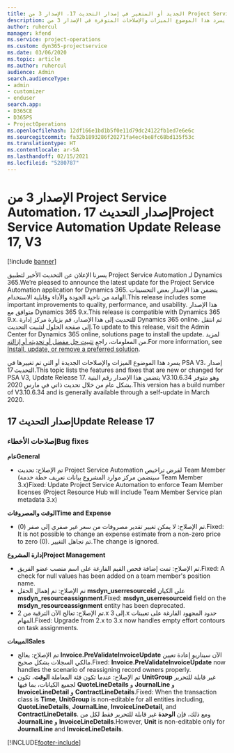 ```yaml
---
title: الجديد أو المتغير في إصدار التحديث 17، الإصدار 3 من Project Service Automation
description: يسرد هذا الموضوع الميزات والإصلاحات المتوفرة في الإصدار 3 من Project Service Automation، إصدار التحديث 12.
author: ruhercul
manager: kfend
ms.service: project-operations
ms.custom: dyn365-projectservice
ms.date: 03/06/2020
ms.topic: article
ms.author: ruhercul
audience: Admin
search.audienceType:
- admin
- customizer
- enduser
search.app:
- D365CE
- D365PS
- ProjectOperations
ms.openlocfilehash: 12df166e1bd1b5f0e11d79dc24122fb1ed7e6e6c
ms.sourcegitcommit: fa32b1893286f20271fa4ec4be8fc68bd135f53c
ms.translationtype: HT
ms.contentlocale: ar-SA
ms.lasthandoff: 02/15/2021
ms.locfileid: "5280787"
---
```

# <a name="project-service-automation-update-release-17-v3"></a><span data-ttu-id="c1922-103">الإصدار 3 من Project Service Automation، إصدار التحديث 17</span><span class="sxs-lookup"><span data-stu-id="c1922-103">Project Service Automation Update Release 17, V3</span></span>

[!include [banner](../includes/psa-now-project-operations.md)]

<span data-ttu-id="c1922-104">يسرنا الإعلان عن التحديث الأخير لتطبيق Project Service Automation لـ Dynamics 365.</span><span class="sxs-lookup"><span data-stu-id="c1922-104">We’re pleased to announce the latest update for the Project Service Automation application for Dynamics 365.</span></span> <span data-ttu-id="c1922-105">يتضمن هذا الإصدار بعض التحسينات الهامة من ناحية الجودة والأداء وقابلية الاستخدام.</span><span class="sxs-lookup"><span data-stu-id="c1922-105">This release includes some important improvements to quality, performance, and usability.</span></span>  <span data-ttu-id="c1922-106">هذا الإصدار متوافق مع Dynamics 365 9.x.</span><span class="sxs-lookup"><span data-stu-id="c1922-106">This release is compatible with Dynamics 365 9.x.</span></span> <span data-ttu-id="c1922-107">للتحديث إلى هذا الإصدار، قم بزيارة مركز إدارة Dynamics 365 online، ثم انتقل إلى صفحة الحلول لتثبيت التحديث.</span><span class="sxs-lookup"><span data-stu-id="c1922-107">To update to this release, visit the Admin Center for Dynamics 365 online, solutions page to install the update.</span></span> <span data-ttu-id="c1922-108">لمزيد من المعلومات، راجع [تثبيت حل مفضل أو تحديثه أو إزالته](https://docs.microsoft.com/power-platform/admin/install-remove-preferred-solution).</span><span class="sxs-lookup"><span data-stu-id="c1922-108">For more information, see [Install, update, or remove a preferred solution](https://docs.microsoft.com/power-platform/admin/install-remove-preferred-solution).</span></span>

<span data-ttu-id="c1922-109">يسرد هذا الموضوع الميزات والإصلاحات الجديدة أو التي تم تغييرها في PSA V3، إصدار التحديث 17.</span><span class="sxs-lookup"><span data-stu-id="c1922-109">This topic lists the features and fixes that are new or changed for PSA V3, Update Release 17.</span></span> <span data-ttu-id="c1922-110">يتضمن هذا الإصدار رقم البنية V3.10.6.34 وهو متوفر بشكل عام من خلال تحديث ذاتي في مارس 2020.</span><span class="sxs-lookup"><span data-stu-id="c1922-110">This version has a build number of V3.10.6.34 and is generally available through a self-update in March 2020.</span></span>


## <a name="update-release-17"></a><span data-ttu-id="c1922-111">إصدار التحديث 17</span><span class="sxs-lookup"><span data-stu-id="c1922-111">Update Release 17</span></span>

### <a name="bug-fixes"></a><span data-ttu-id="c1922-112">إصلاحات الأخطاء</span><span class="sxs-lookup"><span data-stu-id="c1922-112">Bug fixes</span></span>

<span data-ttu-id="c1922-113">**عام**</span><span class="sxs-lookup"><span data-stu-id="c1922-113">**General**</span></span>

- <span data-ttu-id="c1922-114">‏‫تم الإصلاح‬: تحديث Project Service Automation لفرض تراخيص Team Member (سيتضمن مركز موارد المشروع بيانات تعريف خطة خدمة Team Member 3.x)</span><span class="sxs-lookup"><span data-stu-id="c1922-114">Fixed: Update Project Service Automation to enforce Team Member licenses (Project Resource Hub will include Team Member Service plan metadata 3.x)</span></span>
 
<span data-ttu-id="c1922-115">**الوقت والمصروفات**</span><span class="sxs-lookup"><span data-stu-id="c1922-115">**Time and Expense**</span></span>

- <span data-ttu-id="c1922-116">تم الإصلاح: لا يمكن تغيير تقدير مصروفات من سعر غير صفري إلى صفر (0).</span><span class="sxs-lookup"><span data-stu-id="c1922-116">Fixed: It is not possible to change an expense estimate from a non-zero price to zero (0).</span></span> <span data-ttu-id="c1922-117">تم تجاهل التغيير.</span><span class="sxs-lookup"><span data-stu-id="c1922-117">The change is ignored.</span></span>

<span data-ttu-id="c1922-118">**إدارة المشروع**</span><span class="sxs-lookup"><span data-stu-id="c1922-118">**Project Management**</span></span>

- <span data-ttu-id="c1922-119">تم الإصلاح: تمت إضافة فحص القيم الفارغة على اسم منصب عضو الفريق.</span><span class="sxs-lookup"><span data-stu-id="c1922-119">Fixed: A check for null values has been added on a team member's position name.</span></span>
- <span data-ttu-id="c1922-120">تم الإصلاح: تم إهمال الحقل **msdyn_userresourceid** على الكيان **msdyn_resourceassignment**.</span><span class="sxs-lookup"><span data-stu-id="c1922-120">Fixed: **msdyn_userresourceid** field on the **msdyn_resourceassignment** entity has been deprecated.</span></span>
- <span data-ttu-id="c1922-121">تم الإصلاح: تعالج الآن الترقية من 2.x إلى 3.x حدود المجهود الفارغة على تعيينات المهام.</span><span class="sxs-lookup"><span data-stu-id="c1922-121">Fixed: Upgrade from 2.x to 3.x now handles empty effort contours on task assignments.</span></span>

<span data-ttu-id="c1922-122">**المبيعات**</span><span class="sxs-lookup"><span data-stu-id="c1922-122">**Sales**</span></span>

- <span data-ttu-id="c1922-123">تم الإصلاح: يعالج **Invoice.PreValidateInvoiceUpdate** الآن سيناريو إعادة تعيين مالكي السجلات بشكل صحيح.</span><span class="sxs-lookup"><span data-stu-id="c1922-123">Fixed: **Invoice.PreValidateInvoiceUpdate** now handles the scenario of reassigning record owners properly.</span></span>
- <span data-ttu-id="c1922-124">تم الإصلاح: عندما تكون فئة المعاملة **الوقت**، تكون **UnitGroup** غير قابلة للتحرير لجميع الكيانات، بما فيها **QuoteLineDetails** و **JournalLine** و **InvoiceLineDetail** و **ContractLineDetails**.</span><span class="sxs-lookup"><span data-stu-id="c1922-124">Fixed: When the transaction class is **Time**, **UnitGroup** is non-editable for all entities including, **QuoteLineDetails**, **JournalLine**, **InvoiceLineDetail**, and **ContractLineDetails**.</span></span> <span data-ttu-id="c1922-125">ومع ذلك، فإن **الوحدة** غير قابلة للتحرير فقط لكل من **JournalLine** و **InvoiceLineDetails**.</span><span class="sxs-lookup"><span data-stu-id="c1922-125">However, **Unit** is non-editable only for **JournalLine** and **InvoiceLineDetails**.</span></span>




[!INCLUDE[footer-include](../includes/footer-banner.md)]